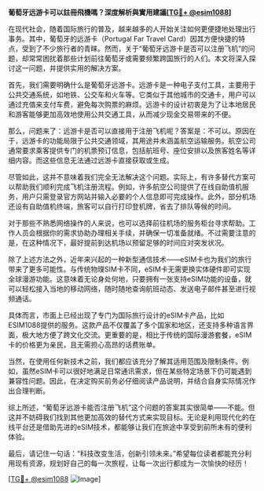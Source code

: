 **葡萄牙远游卡可以註冊飛機嗎？深度解析與實用建議[[TG💪+ @esim1088](https://t.me/s/esim1088)]**

在现代社会，随着国际旅行的普及，越来越多的人开始关注如何更便捷地处理出行事务。其中，葡萄牙的远游卡（Portugal Far Travel Card）因其方便快捷的特点，受到了不少旅行者的青睐。然而，关于“葡萄牙远游卡是否可以注册飞机”的问题，却常常困扰着那些计划前往葡萄牙或需要频繁跨国旅行的人们。本文将深入探讨这一问题，并提供实用的解决方案。

首先，我们需要明确什么是葡萄牙远游卡。远游卡是一种电子支付工具，主要用于公共交通系统，如地铁、公交车和火车等。它类似于其他城市的交通卡，用户可以通过充值来支付车费，避免每次购票的麻烦。远游卡的设计初衷是为了让本地居民和游客能够更加高效地使用公共交通工具，从而减少现金交易带来的不便。

那么，问题来了：远游卡是否可以直接用于注册飞机呢？答案是：不可以。原因在于，远游卡的功能局限于公共交通领域，其用途并未涵盖航空运输服务。航空公司通常要求乘客提供专门的机票预订信息，包括航班号、座位安排以及旅客姓名等详细内容。而这些信息无法通过远游卡直接获取或生成。

尽管如此，这并不意味着我们完全无法解决这个问题。实际上，有许多替代方案可以帮助我们顺利完成飞机注册流程。例如，许多航空公司提供了在线自助值机服务，用户只需登录官方网站并输入必要的个人信息即可完成操作。此外，部分机场还设有自助值机终端，旅客可以自行打印登机牌，省去了排队等候的时间。

对于那些不熟悉网络操作的人来说，也可以选择前往机场的服务柜台寻求帮助。工作人员会根据你的需求协助办理相关手续，并确保一切准备就绪。不过需要注意的是，在这种情况下，最好提前到达机场以预留足够的时间应对突发状况。

除了上述方法之外，近年来兴起的一种新型通信技术——eSIM卡也为我们的旅行带来了更多可能性。与传统物理SIM卡不同，eSIM卡无需更换实体硬件即可实现全球漫游功能。这意味着无论身处何地，只要拥有一张支持eSIM功能的设备，就可以轻松接入当地的移动网络，随时随地查询航班动态、发送电子邮件甚至进行视频通话。

具体而言，市面上已经出现了专门为国际旅行设计的eSIM卡产品，比如ESIM1088提供的服务。这款产品不仅覆盖了多个国家和地区，还支持多种语言界面，极大地方便了跨文化交流。更重要的是，相比于传统的国际漫游套餐，eSIM卡的价格更为亲民，且无需担心高昂的话费账单。

当然，在使用任何新技术之前，我们都应该充分了解其适用范围及限制条件。例如，虽然eSIM卡可以很好地满足日常通讯需求，但在某些特定场景下仍可能遇到兼容性问题。因此，在决定购买前务必仔细阅读产品说明，并结合自身实际情况作出合理判断。

综上所述，“葡萄牙远游卡能否注册飞机”这个问题的答案其实很简单——不能。但这并不妨碍我们找到其他更加高效的替代方式来实现目标。无论是利用现代化的在线平台还是借助先进的eSIM技术，都能够让我们在旅途中享受到前所未有的便利体验。

最后，请记住一句话：“科技改变生活，创新引领未来。”希望每位读者都能充分利用现有资源，规划好自己的每一次旅程，让每一次出行都成为一次愉快的经历！

[[TG💪+ @esim1088](https://t.me/s/esim1088) ![Image](https://i.postimg.cc/4NQfJmqS/Snipaste-2025-05-13-00-14-12.png)]